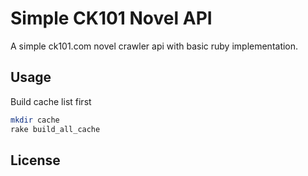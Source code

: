 # Simple CK101 Novel API

A simple ck101.com novel crawler api with basic ruby implementation.

## Usage

Build cache list first
```sh
mkdir cache
rake build_all_cache
```


## License
